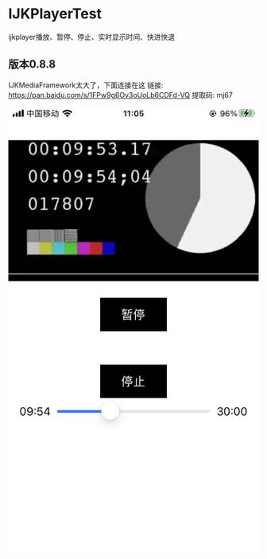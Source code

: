 # IJKPlayerTest
ijkplayer播放、暂停、停止、实时显示时间、快进快退
## 版本0.8.8

IJKMediaFramework太大了，下面连接在这
链接: https://pan.baidu.com/s/1FPw9g6Ov3oUoLb6CDFd-VQ 提取码: mj67 

![image](https://github.com/coderMyron/IJKPlayerTest/blob/main/jietu.jpeg)
